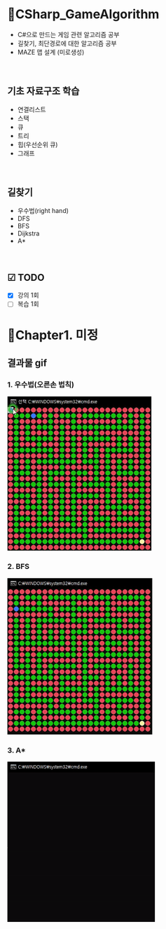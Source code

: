 # 🚀CSharp_GameAlgorithm
- C#으로 만드는 게임 관련 알고리즘 공부
- 길찾기, 최단경로에 대한 알고리즘 공부
- MAZE 맵 설계 (미로생성)

　
## 기초 자료구조 학습
- 연결리스트
- 스택
- 큐
- 트리
- 힙(우선순위 큐)
- 그래프

　
## 길찾기
- 우수법(right hand)
- DFS
- BFS
- Dijkstra
- A*

　
## ☑ TODO
- [x] 강의 1회
- [ ] 복습 1회

# 🎨Chapter1. 미정
## 결과물 gif
### 1. 우수법(오른손 법칙)
![](Screenshots/right.gif)

### 2. BFS
![](Screenshots/BFS.gif)

### 3. A*
![](Screenshots/Astar.gif)

